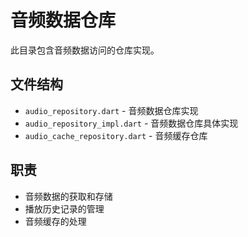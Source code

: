 # 音频数据仓库

此目录包含音频数据访问的仓库实现。

## 文件结构

- `audio_repository.dart` - 音频数据仓库实现
- `audio_repository_impl.dart` - 音频数据仓库具体实现
- `audio_cache_repository.dart` - 音频缓存仓库

## 职责

- 音频数据的获取和存储
- 播放历史记录的管理
- 音频缓存的处理 